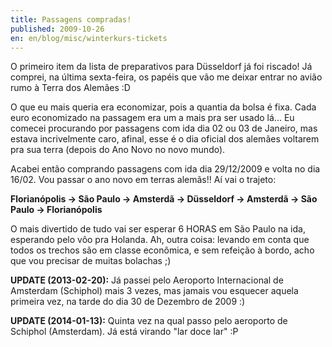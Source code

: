 ```yaml
---
title: Passagens compradas!
published: 2009-10-26
en: en/blog/misc/winterkurs-tickets
---
```


O primeiro item da lista de preparativos para Düsseldorf já foi riscado!
Já comprei, na última sexta-feira, os papéis que vão me deixar entrar no avião rumo à Terra dos Alemães :D

O que eu mais queria era economizar, pois a quantia da bolsa é fixa.
Cada euro economizado na passagem era um a mais pra ser usado lá...
Eu comecei procurando por passagens com ida dia 02 ou 03 de Janeiro, mas estava incrivelmente caro, afinal, esse é o dia oficial dos alemães voltarem pra sua terra (depois do Ano Novo no novo mundo).

Acabei então comprando passagens com ida dia 29/12/2009 e volta no dia 16/02.
Vou passar o ano novo em terras alemãs!! Aí vai o trajeto:

**Florianópolis → São Paulo → Amsterdã → Düsseldorf → Amsterdã → São Paulo → Florianópolis**

O mais divertido de tudo vai ser esperar 6 HORAS em São Paulo na ida, esperando pelo vôo pra Holanda.
Ah, outra coisa: levando em conta que todos os trechos são em classe econômica, e sem refeição à bordo, acho que vou precisar de muitas bolachas ;)

**UPDATE (2013-02-20):** Já passei pelo Aeroporto Internacional de Amsterdam (Schiphol) mais 3 vezes,
mas jamais vou esquecer aquela primeira vez, na tarde do dia 30 de Dezembro de 2009 :)

**UPDATE (2014-01-13):** Quinta vez na qual passo pelo aeroporto de Schiphol (Amsterdam).
Já está virando "lar doce lar" :P

